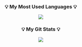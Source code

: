 <h3 align="center">💡 My Most Used Languages 💡</h3>
<p align="center">
  <a href="https://github.com/charge1203">
    <img align="center" src="https://github-readme-stats.vercel.app/api/top-langs/?username=charge1203&layout=compact&show_icons=$true&hide_title=true&theme=shadow_green" />
  </a>
</p>
<h3 align="center">💡 My Git Stats 💡</h3>
<p align="center">
  <a href="https://github.com/charge1203">
    <img align="center" src="https://github-readme-stats.vercel.app/api?username=charge1203&hide_title=true&show_icons=true&include_all_commits=true&theme=shadow_green" />
  </a>
</p>

<!--
![Anurag's GitHub stats](https://github-readme-stats.vercel.app/api?username=charge1203&theme=dark&show_icons=true&theme=shadow_green)

![Top Langs](https://github-readme-stats.vercel.app/api/top-langs/?username=charge1203&layout=compact&theme=shadow_green)
-->

<!--
**charge1203/charge1203** is a ✨ _special_ ✨ repository because its `README.md` (this file) appears on your GitHub profile.

Here are some ideas to get you started:

- 🔭 I’m currently working on ...
- 🌱 I’m currently learning ...
- 👯 I’m looking to collaborate on ...
- 🤔 I’m looking for help with ...
- 💬 Ask me about ...
- 📫 How to reach me: ...
- 😄 Pronouns: ...
- ⚡ Fun fact: ...
-->
